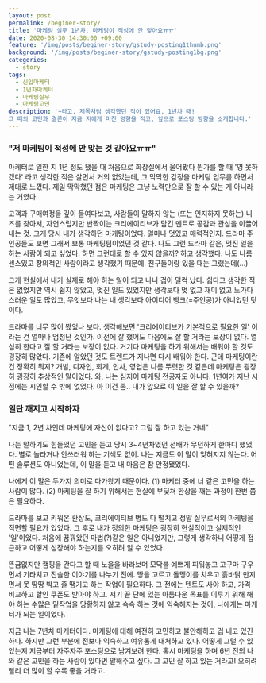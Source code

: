 ```yaml
---
layout: post
permalink: /beginer-story/
title: '마케팅 실무 1년차, 마케팅이 적성에 안 맞아요ㅠㅠ'
date: 2020-08-30 14:30:00 +09:00
feature: '/img/posts/beginer-story/gstudy-posting1thumb.png'
background: '/img/posts/beginer-story/gstudy-posting1bg.png'
categories:
  - story
tags:
  - 신입마케터
  - 1년차마케터
  - 마케팅실무
  - 마케팅고민
description: '~라고, 제목처럼 생각했던 적이 있어요, 1년차 때!
그 때의 고민과 결론이 지금 저에게 미친 영향을 적고, 앞으로 포스팅 방향을 소개합니다.'
---
```


### "저 마케팅이 적성에 안 맞는 것 같아요ㅠㅠ"


마케터로 일한 지 1년 정도 됐을 때 처음으로 화장실에서 울어봤다
뭔가를 할 때 '영 못하겠다' 라고 생각한 적은 살면서 거의 없었는데, 그 막막한 감정을 마케팅 업무를 하면서 제대로 느꼈다. 제일 막막했던 점은 마케팅은 그냥 노력만으로 잘 할 수 있는 게 아니라는 거였다.

고객과 구매여정을 깊이 들여다보고, 사람들이 말하지 않는 (또는 인지하지 못하는) 니즈를 찾아서, 자연스럽지만 반짝이는 크리에이티브가 담긴 멘트로 공감과 관심을 이끌어내는 것.
그게 당시 내가 생각하던 마케팅이었다. 얼마나 멋있고 매력적인지. 드라마 주인공들도 보면 그래서 보통 마케팅팀이었던 것 같다. 나도 그런 드라마 같은, 멋진 일을 하는 사람이 되고 싶었다. 하면 그런대로 할 수 있지 않을까? 하고 생각했다. 나도 나름 센스있고 창의적인 사람이라고 생각했기 때문에. 친구들이랑 있을 때는 그랬는데(...)

그게 현실에서 내가 실제로 해야 하는 일이 되고 나니 겁이 덜컥 났다. 쉽다고 생각한 적은 없었지만 역시 쉽지 않았고, 멋진 일도 있었지만 생각보다 멋 없고 재미 없고 노가다스러운 일도 많았고, 무엇보다 나는 내 생각보다 아이디어 뱅크(=주인공)가 아니었던 탓이다.

드라마를 너무 많이 봤었나 보다. 생각해보면 '크리에이티브가 기본적으로 필요한 일' 이라는 건 얼마나 엄청난 것인가. 이전에 잘 했어도 다음에도 잘 할 거라는 보장이 없다. 열심히 한다고 잘 할 거라는 보장이 없다. 거기다 마케팅을 하기 위해서는 배워야 할 것도 굉장히 많았다. 기존에 알았던 것도 트렌드가 지나면 다시 배워야 한다. 근데 마케팅이란 건 정확히 뭐지? 개발, 디자인, 회계, 인사, 영업은 나름 뚜렷한 것 같은데 마케팅은 굉장히 굉장히 추상적인 말이었다. 와, 나는 심지어 마케팅 전공자도 아니다. 1년여가 지난 시점에는 시인할 수 밖에 없었다. 아 이건 좀..
내가 앞으로 이 일을 잘 할 수 있을까?




### 일단 깨지고 시작하자


"지금 1, 2년 차인데 마케팅에 자신이 없다고?
그럼 잘 하고 있는 거네"

나는 말하기도 힘들었던 고민을 듣고 당시 3~4년차였던 선배가 무던하게 한마디 했었다.
별로 놀라거나 안쓰러워 하는 기색도 없이. 나는 지금도 이 말이 잊혀지지 않는다. 어떤 솔루션도 아니었는데, 이 말을 듣고 내 마음은 참 안정됐었다.

나에게 이 말은 두가지 의미로 다가왔기 때문이다.
(1) 마케터 중에 너 같은 고민을 하는 사람이 많다.
(2) 마케팅을 잘 하기 위해서는 현실에 부딪쳐 환상을 깨는 과정이 한번 쯤은 필요하다.

드라마를 보고 키워온 환상도, 크리에이티브 병도 다 떨치고 정말 실무로서의 마케팅을 직면할 필요가 있었다.
그 후로 내가 정의한 마케팅은 굉장히 현실적이고 실제적인 '일'이었다. 처음에 꿈꿔왔던 마법(?)같은 일은 아니었지만, 그렇게 생각하니 어떻게 접근하고 어떻게 성장해야 하는지를 오히려 알 수 있었다.

뜬금없지만 캠핑을 간다고 할 때
노을을 바라보며 모닥불 예쁘게 피워놓고 고구마 구우면서 기타치고 진솔한 이야기를 나누기 전에.
땅을 고르고 돌멩이를 치우고 흙바닭 만지면서 못 땅땅 박고 줄 땡기고 하는 작업이 필요하다. 그 전에는 텐트도 사야 하고, 가격 비교하고 할인 쿠폰도 받아야 하고. 저기 끝 단에 있는 아름다운 목표를 이루기 위해 해야 하는 수많은 밑작업을 당황하지 않고 슥슥 하는 것에 익숙해지는 것이, 나에게는 마케터가 되는 일이었다.

지금 나는 7년차 마케터이다.
마케팅에 대해 여전히 고민하고 불안해하고 겁 내고 있긴 하다. 하지만 그런 부분에 전보다 익숙하고 여유롭게 대처하고 있다. 어떻게 그럴 수 있었는지 지금부터 자주자주 포스팅으로 남겨보려 한다.
혹시 마케팅을 하며 6년 전의 나와 같은 고민을 하는 사람이 있다면 말해주고 싶다.
그 고민 잘 하고 있는 거라고! 오히려 빨리 더 많이 할 수록 좋을 거라고.
